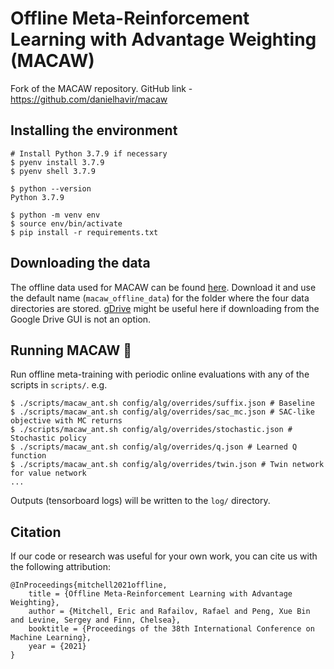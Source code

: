 # Offline Meta-Reinforcement Learning with Advantage Weighting (MACAW)

Fork of the MACAW repository. GitHub link - https://github.com/danielhavir/macaw

## Installing the environment

    # Install Python 3.7.9 if necessary
    $ pyenv install 3.7.9
    $ pyenv shell 3.7.9
    
    $ python --version
    Python 3.7.9
    
    $ python -m venv env
    $ source env/bin/activate
    $ pip install -r requirements.txt

## Downloading the data

The offline data used for MACAW can be found [here](https://drive.google.com/drive/folders/1kJEAYNWBYRD4ZIE3Ww0epXGM2VGelrQC?usp=sharing). Download it and use the default name (`macaw_offline_data`) for the folder where the four data directories are stored. [gDrive](https://github.com/prasmussen/gdrive) might be useful here if downloading from the Google Drive GUI is not an option.

## Running MACAW 🦜

Run offline meta-training with periodic online evaluations with any of the scripts in `scripts/`. e.g.

    $ ./scripts/macaw_ant.sh config/alg/overrides/suffix.json # Baseline
    $ ./scripts/macaw_ant.sh config/alg/overrides/sac_mc.json # SAC-like objective with MC returns
    $ ./scripts/macaw_ant.sh config/alg/overrides/stochastic.json # Stochastic policy
    $ ./scripts/macaw_ant.sh config/alg/overrides/q.json # Learned Q function
    $ ./scripts/macaw_ant.sh config/alg/overrides/twin.json # Twin network for value network
    ...
    
Outputs (tensorboard logs) will be written to the `log/` directory.

## Citation
If our code or research was useful for your own work, you can cite us with the following attribution:
    
    @InProceedings{mitchell2021offline,
        title = {Offline Meta-Reinforcement Learning with Advantage Weighting},
        author = {Mitchell, Eric and Rafailov, Rafael and Peng, Xue Bin and Levine, Sergey and Finn, Chelsea},
        booktitle = {Proceedings of the 38th International Conference on Machine Learning},
        year = {2021}
    }
